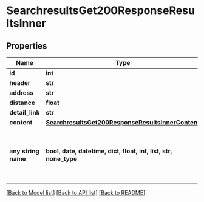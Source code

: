 # SearchresultsGet200ResponseResultsInner


## Properties
Name | Type | Description | Notes
------------ | ------------- | ------------- | -------------
**id** | **int** |  | [optional] 
**header** | **str** |  | [optional] 
**address** | **str** |  | [optional] 
**distance** | **float** |  | [optional] 
**detail_link** | **str** |  | [optional] 
**content** | [**SearchresultsGet200ResponseResultsInnerContent**](SearchresultsGet200ResponseResultsInnerContent.md) |  | [optional] 
**any string name** | **bool, date, datetime, dict, float, int, list, str, none_type** | any string name can be used but the value must be the correct type | [optional]

[[Back to Model list]](../README.md#documentation-for-models) [[Back to API list]](../README.md#documentation-for-api-endpoints) [[Back to README]](../README.md)


